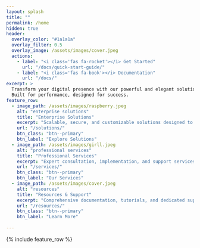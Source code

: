 ```yaml
---
layout: splash
title: ""
permalink: /home
hidden: true
header:
  overlay_color: "#1a1a1a"
  overlay_filter: 0.5
  overlay_image: /assets/images/cover.jpeg
  actions:
    - label: "<i class='fas fa-rocket'></i> Get Started"
      url: "/docs/quick-start-guide/"
    - label: "<i class='fas fa-book'></i> Documentation"
      url: "/docs/"
excerpt: >
  Transform your digital presence with our powerful and elegant solutions.<br />
  Built for performance, designed for success.
feature_row:
  - image_path: /assets/images/raspberry.jpeg
    alt: "enterprise solutions"
    title: "Enterprise Solutions"
    excerpt: "Scalable, secure, and customizable solutions designed to meet your organization's unique needs and challenges."
    url: "/solutions/"
    btn_class: "btn--primary"
    btn_label: "Explore Solutions"
  - image_path: /assets/images/girll.jpeg
    alt: "professional services"
    title: "Professional Services"
    excerpt: "Expert consultation, implementation, and support services to ensure your success at every step of the journey."
    url: "/services/"
    btn_class: "btn--primary"
    btn_label: "Our Services"
  - image_path: /assets/images/cover.jpeg
    alt: "resources"
    title: "Resources & Support"
    excerpt: "Comprehensive documentation, tutorials, and dedicated support to help you achieve your goals."
    url: "/resources/"
    btn_class: "btn--primary"
    btn_label: "Learn More"    
     
---
```


{% include feature_row %}
